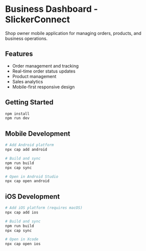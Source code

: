# Business Dashboard - SlickerConnect

Shop owner mobile application for managing orders, products, and business operations.

## Features

- Order management and tracking
- Real-time order status updates
- Product management
- Sales analytics
- Mobile-first responsive design

## Getting Started

```bash
npm install
npm run dev
```

## Mobile Development

```bash
# Add Android platform
npx cap add android

# Build and sync
npm run build
npx cap sync

# Open in Android Studio
npx cap open android
```

## iOS Development

```bash
# Add iOS platform (requires macOS)
npx cap add ios

# Build and sync
npm run build
npx cap sync

# Open in Xcode
npx cap open ios
```